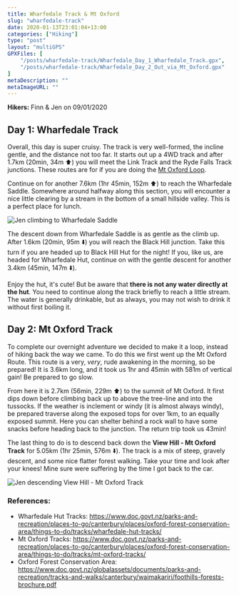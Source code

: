 ```yaml
---
title: Wharfedale Track & Mt Oxford
slug: "wharfedale-track"
date: 2020-01-13T23:01:04+13:00
categories: ["Hiking"]
type: "post"
layout: "multiGPS"
GPXFiles: [
    "/posts/wharfedale-track/Wharfedale_Day_1_Wharfedale_Track.gpx",
    "/posts/wharfedale-track/Wharfedale_Day_2_Out_via_Mt_Oxford.gpx"
]
metaDescription: ""
metaImageURL: ""
---
```


__Hikers:__ Finn & Jen on 09/01/2020

## Day 1: Wharfedale Track

<div id="Wharfedale_Day_1_Wharfedale_Track"></div>

Overall, this day is super cruisy. The track is very well-formed, the incline gentle, and the distance not too far. It starts out up a 4WD track and after 1.7km (20min, 34m ⬆️) you will meet the Link Track and the Ryde Falls Track junctions. These routes are for if you are doing the [Mt Oxford Loop](mto).

Continue on for another 7.6km (1hr 45min, 152m ⬆️) to reach the Wharfedale Saddle. Somewhere around halfway along this section, you will encounter a nice little clearing by a stream in the bottom of a small hillside valley. This is a perfect place for lunch.

![Jen climbing to Wharfedale Saddle](/posts/wharfedale-track/IMG_0412.jpg)

The descent down from Wharfedale Saddle is as gentle as the climb up. After 1.6km (20min, 95m ⬇️) you will reach the Black Hill junction. Take this turn if you are headed up to Black Hill Hut for the night! If you, like us, are headed for Wharfedale Hut, continue on with the gentle descent for another 3.4km (45min, 147m ⬇️).

Enjoy the hut, it's cute! But be aware that __there is not any water directly at the hut__. You need to continue along the track briefly to reach a little stream. The water is generally drinkable, but as always, you may not wish to drink it without first boiling it.

## Day 2: Mt Oxford Track

<div id="Wharfedale_Day_2_Out_via_Mt_Oxford"></div>

To complete our overnight adventure we decided to make it a loop, instead of hiking back the way we came. To do this we first went up the Mt Oxford Route. This route is a very, _very_, rude awakening in the morning, so be prepared! It is 3.6km long, and it took us 1hr and 45min with 581m of vertical gain! Be prepared to go slow.

From here it is 2.7km (56min, 229m ⬆️) to the summit of Mt Oxford. It first dips down before climbing back up to above the tree-line and into the tussocks. If the weather is inclement or windy (it is almost always windy), be prepared traverse along the exposed tops for over 1km, to an equally exposed summit. Here you can shelter behind a rock wall to have some snacks before heading back to the junction. The return trip took us 43min!

The last thing to do is to descend back down the __View Hill - Mt Oxford Track__ for 5.05km (1hr 25min, 576m ⬇️). The track is a mix of steep, gravely descent, and some nice flatter forest walking. Take your time and look after your knees! Mine sure were suffering by the time I got back to the car.

![Jen descending View Hill - Mt Oxford Track](/posts/wharfedale-track/IMG_0421.jpg) 

[wdht]: https://www.doc.govt.nz/parks-and-recreation/places-to-go/canterbury/places/oxford-forest-conservation-area/things-to-do/tracks/wharfedale-hut-tracks/
[mto]: https://www.doc.govt.nz/parks-and-recreation/places-to-go/canterbury/places/oxford-forest-conservation-area/things-to-do/tracks/mt-oxford-tracks/

### References:

- Wharfedale Hut Tracks: https://www.doc.govt.nz/parks-and-recreation/places-to-go/canterbury/places/oxford-forest-conservation-area/things-to-do/tracks/wharfedale-hut-tracks/
- Mt Oxford Tracks: https://www.doc.govt.nz/parks-and-recreation/places-to-go/canterbury/places/oxford-forest-conservation-area/things-to-do/tracks/mt-oxford-tracks/
- Oxford Forest Conservation Area: https://www.doc.govt.nz/globalassets/documents/parks-and-recreation/tracks-and-walks/canterbury/waimakariri/foothills-forests-brochure.pdf